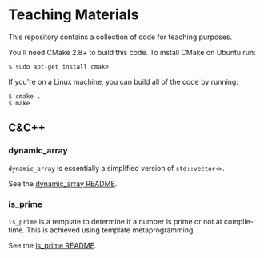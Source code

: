 # Teaching Materials

This repository contains a collection of code for teaching purposes.

You'll need CMake 2.8+ to build this code. To install CMake on Ubuntu run:

```
$ sudo apt-get install cmake
```

If you're on a Linux machine, you can build all of the code by running:

```
$ cmake .
$ make
```

## C&C++

### dynamic_array

`dynamic_array` is essentially a simplified version of `std::vector<>`.

See the [dynamic_array README](CAndCPlusPlus/DynamicArray/README.md).

### is_prime

`is_prime` is a template to determine if a number is prime or not at
compile-time. This is achieved using template metaprogramming.

See the [is_prime README](CAndCPlusPlus/IsPrime/README.md).
